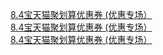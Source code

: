   
[8.4宝天猫聚划算优惠券 (优惠专场）](http://www.dianyue.me/archives/970/2lr18sp1jbh3xqd9/)  
[8.4宝天猫聚划算优惠券 (优惠专场）](http://www.dianyue.me/archives/498/ptkkt7pc59uskypy/)  
[8.4宝天猫聚划算优惠券 (优惠专场）](http://www.dianyue.me/archives/451/mkq53vx1hoge188p/)
